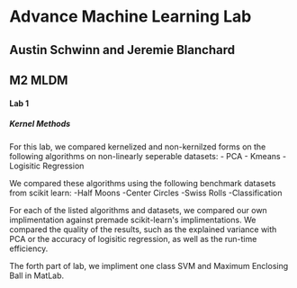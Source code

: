 # Advance Machine Learning Lab

## Austin Schwinn and Jeremie Blanchard 
## M2 MLDM

#### Lab 1
##### Kernel Methods
For this lab, we compared kernelized and non-kernilzed forms on the following algorithms on non-linearly seperable datasets:
	- PCA
	- Kmeans
	- Logisitic Regression

We compared these algorithms using the following benchmark datasets from scikit learn:
	-Half Moons
	-Center Circles
	-Swiss Rolls
	-Classification

For each of the listed algorithms and datasets, we compared our own implimentation against premade scikit-learn's implimentations.
We compared the quality of the results, such as the explained variance with PCA or the accuracy of logisitic regression, as well
as the run-time efficiency.

The forth part of lab, we impliment one class SVM and Maximum Enclosing Ball in MatLab.

